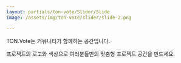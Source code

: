 ```yaml
---
layout: partials/ton-vote/Slider/Slide
image: /assets/img/ton-vote/slider/slide-2.png

---
```


TON.Vote는 커뮤니티가 함께하는 공간입니다.

프로젝트의 로고와 색상으로 여러분들만의 맞춤형 프로젝트 공간을 만드세요.

